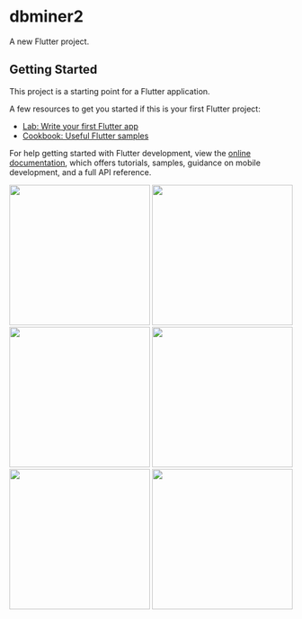 # dbminer2

A new Flutter project.

## Getting Started

This project is a starting point for a Flutter application.

A few resources to get you started if this is your first Flutter project:

- [Lab: Write your first Flutter app](https://docs.flutter.dev/get-started/codelab)
- [Cookbook: Useful Flutter samples](https://docs.flutter.dev/cookbook)

For help getting started with Flutter development, view the
[online documentation](https://docs.flutter.dev/), which offers tutorials,
samples, guidance on mobile development, and a full API reference.

<img src="https://user-images.githubusercontent.com/118718488/230275220-9ba88e86-52c0-42eb-9c4f-dd6771588399.png" width="250px">

<img src="https://user-images.githubusercontent.com/118718488/230275293-4c0cd880-7da1-479c-90b6-3a5c7306dd32.png" width="250px">

<img src="https://user-images.githubusercontent.com/118718488/230275377-e92e9a30-6291-43e5-a409-cf1b86b9a222.png" width="250px">

<img src="https://user-images.githubusercontent.com/118718488/230275401-26b7bea8-93bb-42df-9d9f-9bfce8104c97.png" width="250px">

<img src="https://user-images.githubusercontent.com/118718488/230275443-4c1aa652-dc45-4d70-8c58-5bac92cda839.png" width="250px">

<img src="https://user-images.githubusercontent.com/118718488/230275506-9ddb685f-694c-4e85-9089-8a96820c6322.png" width="250px">

